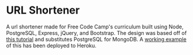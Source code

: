 # URL Shortener

A url shortener made for Free Code Camp's curriculum built using Node, PostgreSQL, Express, jQuery, and Bootstrap. The design was based off of [this tutorial](https://coligo.io/create-url-shortener-with-node-express-mongo/) and substitutes PostgreSQL for MongoDB. A [working example](https://babify.herokuapp.com/) of this has been deployed to Heroku.

